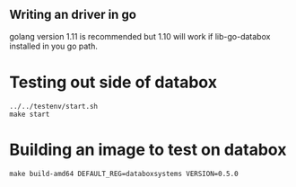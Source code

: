 ## Writing an driver in go

golang version 1.11 is recommended but 1.10 will work if lib-go-databox installed in you go path.

# Testing out side of databox

```
../../testenv/start.sh
make start
```

# Building an image to test on databox

```
make build-amd64 DEFAULT_REG=databoxsystems VERSION=0.5.0
```
